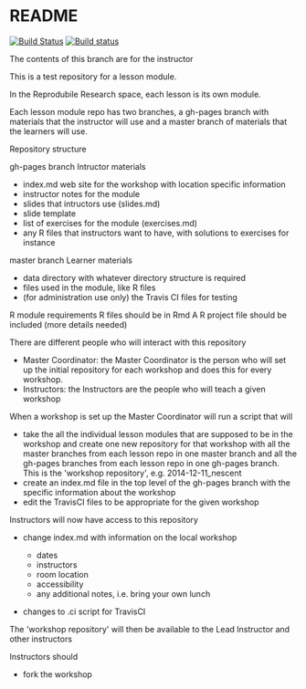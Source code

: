 # README

[![Build Status](https://travis-ci.org/Reproducible-Science-Curriculum/rr-logistics.svg?branch=master)](https://travis-ci.org/Reproducible-Science-Curriculum/rr-logistics)
[![Build status](https://ci.appveyor.com/api/projects/status/570yfu7cflc3st2j?svg=true)](https://ci.appveyor.com/project/richfitz/rr-logistics)

The contents of this branch are for the instructor

This is a test repository for a lesson module.

In the Reprodubile Research space, each lesson is its own module.

Each lesson module repo has two branches, a gh-pages branch with materials
that the instructor will use and a master branch of materials that the 
learners will use.

Repository structure

gh-pages branch
Intructor materials  
- index.md web site for the workshop with location specific information
- instructor notes for the module
- slides that intructors use (slides.md)
- slide template
- list of exercises for the module (exercises.md)
- any R files that instructors want to have, with solutions to exercises for
instance

master branch
Learner materials
- data directory with whatever directory structure is required
- files used in the module, like R files
- (for administration use only) the Travis CI files for testing 

R module requirements
R files should be in Rmd
A R project file should be included
(more details needed)

There are different people who will interact with this repository

- Master Coordinator: the Master Coordinator is the person who will 
set up the initial repository for each workshop and does this for every workshop.
- Instructors: the Instructors are the people who will teach a given workshop

When a workshop is set up the Master Coordinator will run a script that will

- take the all the individual lesson modules that are supposed to be in 
the workshop and create one new repository for that workshop with all the
master branches from each lesson repo in one master branch and all
the gh-pages branches from each lesson repo in one gh-pages branch. This
is the 'workshop repository', e.g. 2014-12-11_nescent
- create an index.md file in the top level of the gh-pages branch with the specific
information about the workshop
- edit the TravisCI files to be appropriate for the given workshop

Instructors will now have access to this repository

- change index.md with information on the local workshop  
  - dates
  - instructors
  - room location
  - accessibility 
  - any additional notes, i.e. bring your own lunch

- changes to .ci script for TravisCI 

The 'workshop repository' will then be available to the Lead Instructor and other
instructors

Instructors should 
- fork the workshop 